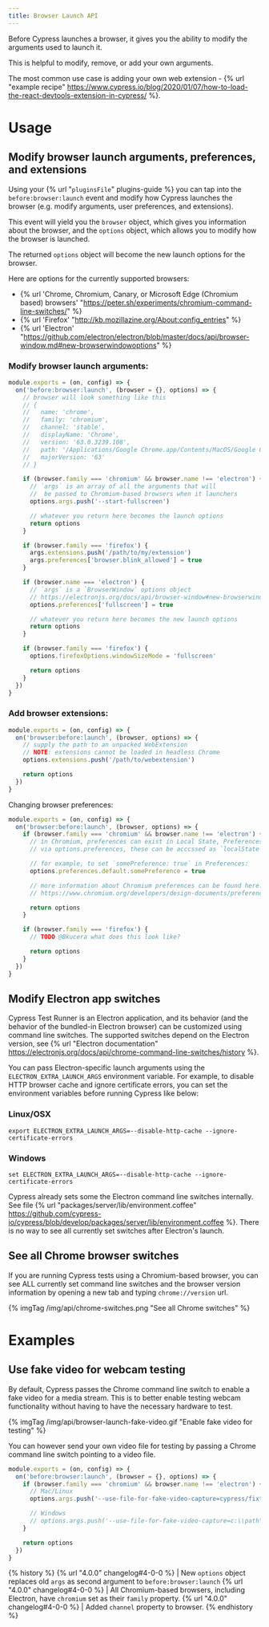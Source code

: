 ```yaml
---
title: Browser Launch API
---
```


Before Cypress launches a browser, it gives you the ability to modify the arguments used to launch it.

This is helpful to modify, remove, or add your own arguments.

The most common use case is adding your own web extension - {% url "example recipe" https://www.cypress.io/blog/2020/01/07/how-to-load-the-react-devtools-extension-in-cypress/ %}.

# Usage

## Modify browser launch arguments, preferences, and extensions

Using your {% url "`pluginsFile`" plugins-guide %} you can tap into the `before:browser:launch` event and modify how Cypress launches the browser (e.g. modify arguments, user preferences, and extensions).

This event will yield you the `browser` object, which gives you information about the browser, and the `options` object, which allows you to modify how the browser is launched.

The returned `options` object will become the new launch options for the browser.

Here are options for the currently supported browsers:

* {% url 'Chrome, Chromium, Canary, or Microsoft Edge (Chromium based) browsers' "https://peter.sh/experiments/chromium-command-line-switches/" %}
* {% url 'Firefox' "http://kb.mozillazine.org/About:config_entries" %}
* {% url 'Electron' "https://github.com/electron/electron/blob/master/docs/api/browser-window.md#new-browserwindowoptions" %}

### Modify browser launch arguments:

```js
module.exports = (on, config) => {
  on('before:browser:launch', (browser = {}, options) => {
    // browser will look something like this
    // {
    //   name: 'chrome',
    //   family: 'chromium',
    //   channel: 'stable',
    //   displayName: 'Chrome',
    //   version: '63.0.3239.108',
    //   path: '/Applications/Google Chrome.app/Contents/MacOS/Google Chrome',
    //   majorVersion: '63'
    // }

    if (browser.family === 'chromium' && browser.name !== 'electron') {
      // `args` is an array of all the arguments that will
      //  be passed to Chromium-based browsers when it launchers
      options.args.push('--start-fullscreen')

      // whatever you return here becomes the launch options
      return options
    }

    if (browser.family === 'firefox') {
      args.extensions.push('/path/to/my/extension')
      args.preferences['browser.blink_allowed'] = true
    }

    if (browser.name === 'electron') {
      // `args` is a `BrowserWindow` options object
      // https://electronjs.org/docs/api/browser-window#new-browserwindowoptions
      options.preferences['fullscreen'] = true

      // whatever you return here becomes the new launch options
      return options
    }

    if (browser.family === 'firefox') {
      options.firefoxOptions.windowSizeMode = 'fullscreen'

      return options
    }
  })
}
```

### Add browser extensions:

```js
module.exports = (on, config) => {
  on('browser:before:launch', (browser, options) => {
    // supply the path to an unpacked WebExtension
    // NOTE: extensions cannot be loaded in headless Chrome
    options.extensions.push('/path/to/webextension')

    return options
  })
}
```

Changing browser preferences:

```js
module.exports = (on, config) => {
  on('browser:before:launch', (browser, options) => {
    if (browser.family === 'chromium' && browser.name !== 'electron') {
      // in Chromium, preferences can exist in Local State, Preferences, or Secure Preferences
      // via options.preferences, these can be acccssed as `localState`, `default`, and `secureDefault`

      // for example, to set `somePreference: true` in Preferences:
      options.preferences.default.somePreference = true

      // more information about Chromium preferences can be found here:
      // https://www.chromium.org/developers/design-documents/preferences

      return options
    }

    if (browser.family === 'firefox') {
      // TODO @Bkucera what does this look like?

      return options
    }
  })
}
```

## Modify Electron app switches

Cypress Test Runner is an Electron application, and its behavior (and the behavior of the bundled-in Electron browser) can be customized using command line switches. The supported switches depend on the Electron version, see {% url "Electron documentation" https://electronjs.org/docs/api/chrome-command-line-switches/history %}.

You can pass Electron-specific launch arguments using the `ELECTRON_EXTRA_LAUNCH_ARGS` environment variable. For example, to disable HTTP browser cache and ignore certificate errors, you can set the environment variables before running Cypress like below:

### Linux/OSX

```shell
export ELECTRON_EXTRA_LAUNCH_ARGS=--disable-http-cache --ignore-certificate-errors
```

### Windows

```shell
set ELECTRON_EXTRA_LAUNCH_ARGS=--disable-http-cache --ignore-certificate-errors
```

Cypress already sets some the Electron command line switches internally. See file {% url "packages/server/lib/environment.coffee" https://github.com/cypress-io/cypress/blob/develop/packages/server/lib/environment.coffee %}. There is no way to see all currently set switches after Electron's launch.

## See all Chrome browser switches

If you are running Cypress tests using a Chromium-based browser, you can see ALL currently set command line switches and the browser version information by opening a new tab and typing `chrome://version` url.

{% imgTag /img/api/chrome-switches.png "See all Chrome switches" %}

# Examples

## Use fake video for webcam testing

By default, Cypress passes the Chrome command line switch to enable a fake video for a media stream. This is to better enable testing webcam functionality without having to have the necessary hardware to test.

{% imgTag /img/api/browser-launch-fake-video.gif "Enable fake video for testing" %}

You can however send your own video file for testing by passing a Chrome command line switch pointing to a video file.

```js
module.exports = (on, config) => {
  on('before:browser:launch', (browser = {}, options) => {
    if (browser.family === 'chromium' && browser.name !== 'electron') {
      // Mac/Linux
      options.args.push('--use-file-for-fake-video-capture=cypress/fixtures/my-video.y4m')

      // Windows
      // options.args.push('--use-file-for-fake-video-capture=c:\\path\\to\\video\\my-video.y4m')
    }

    return options
  })
}
```

{% history %}
{% url "4.0.0" changelog#4-0-0 %} | New `options` object replaces old `args` as second argument to `before:browser:launch`
{% url "4.0.0" changelog#4-0-0 %} | All Chromium-based browsers, including Electron, have `chromium` set as their `family` property.
{% url "4.0.0" changelog#4-0-0 %} | Added `channel` property to browser.
{% endhistory %}
